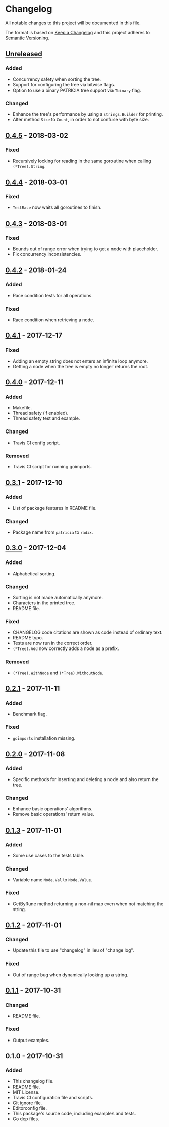 # Changelog
All notable changes to this project will be documented in this file.

The format is based on [Keep a Changelog](http://keepachangelog.com/en/1.0.0/)
and this project adheres to [Semantic Versioning](http://semver.org/spec/v2.0.0.html).

## [Unreleased]
### Added
- Concurrency safety when sorting the tree.
- Support for configuring the tree via bitwise flags.
- Option to use a binary PATRICIA tree support via `Tbinary` flag.

### Changed
- Enhance the tree's performance by using a `strings.Builder` for printing.
- Alter method `Size` to `Count`, in order to not confuse with byte size.

## [0.4.5] - 2018-03-02
### Fixed
- Recursively locking for reading in the same goroutine when calling `(*Tree).String`.

## [0.4.4] - 2018-03-01
### Fixed
- `TestRace` now waits all goroutines to finish.

## [0.4.3] - 2018-03-01
### Fixed
- Bounds out of range error when trying to get a node with placeholder.
- Fix concurrency inconsistencies.

## [0.4.2] - 2018-01-24
### Added
- Race condition tests for all operations.

### Fixed
- Race condition when retrieving a node.

## [0.4.1] - 2017-12-17
### Fixed
- Adding an empty string does not enters an infinite loop anymore.
- Getting a node when the tree is empty no longer returns the root.

## [0.4.0] - 2017-12-11
### Added
- Makefile.
- Thread safety (if enabled).
- Thread safety test and example.

### Changed
- Travis CI config script.

### Removed
- Travis CI script for running goimports.

## [0.3.1] - 2017-12-10
### Added
- List of package features in README file.

### Changed
- Package name from `patricia` to `radix`.

## [0.3.0] - 2017-12-04
### Added
- Alphabetical sorting.

### Changed
- Sorting is not made automatically anymore.
- Characters in the printed tree.
- README file.

### Fixed
- CHANGELOG code citations are shown as code instead of ordinary text.
- README typo.
- Tests are now run in the correct order.
- `(*Tree).Add` now correctly adds a node as a prefix.

### Removed
- `(*Tree).WithNode` and `(*Tree).WithoutNode`.

## [0.2.1] - 2017-11-11
### Added
- Benchmark flag.

### Fixed
- `goimports` installation missing.

## [0.2.0] - 2017-11-08
### Added
- Specific methods for inserting and deleting a node and also return the tree.

### Changed
- Enhance basic operations' algorithms.
- Remove basic operations' return value.

## [0.1.3] - 2017-11-01
### Added
- Some use cases to the tests table.

### Changed
- Variable name `Node.Val` to `Node.Value`.

### Fixed
- GetByRune method returning a non-nil map even when not matching the string.

## [0.1.2] - 2017-11-01
### Changed
- Update this file to use "changelog" in lieu of "change log".

### Fixed
- Out of range bug when dynamically looking up a string.

## [0.1.1] - 2017-10-31
### Changed
- README file.

### Fixed
- Output examples.

## 0.1.0 - 2017-10-31
### Added
- This changelog file.
- README file.
- MIT License.
- Travis CI configuration file and scripts.
- Git ignore file.
- Editorconfig file.
- This package's source code, including examples and tests.
- Go dep files.

[Unreleased]: https://github.com/gbrlsnchs/radix/compare/v0.4.5...HEAD
[0.4.5]: https://github.com/gbrlsnchs/radix/compare/v0.4.4...v0.4.5
[0.4.4]: https://github.com/gbrlsnchs/radix/compare/v0.4.3...v0.4.4
[0.4.3]: https://github.com/gbrlsnchs/radix/compare/v0.4.2...v0.4.3
[0.4.2]: https://github.com/gbrlsnchs/radix/compare/v0.4.1...v0.4.2
[0.4.1]: https://github.com/gbrlsnchs/radix/compare/v0.4.0...v0.4.1
[0.4.0]: https://github.com/gbrlsnchs/radix/compare/v0.3.1...v0.4.0
[0.3.1]: https://github.com/gbrlsnchs/radix/compare/v0.3.0...v0.3.1
[0.3.0]: https://github.com/gbrlsnchs/radix/compare/v0.2.1...v0.3.0
[0.2.1]: https://github.com/gbrlsnchs/radix/compare/v0.2.0...v0.2.1
[0.2.0]: https://github.com/gbrlsnchs/radix/compare/v0.1.3...v0.2.0
[0.1.3]: https://github.com/gbrlsnchs/radix/compare/v0.1.2...v0.1.3
[0.1.2]: https://github.com/gbrlsnchs/radix/compare/v0.1.1...v0.1.2
[0.1.1]: https://github.com/gbrlsnchs/radix/compare/v0.1.0...v0.1.1
